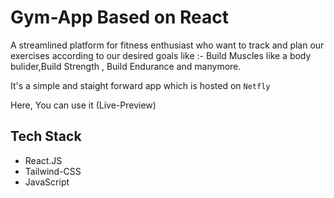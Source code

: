 # Gym-App Based on React
A streamlined platform for fitness enthusiast who want to track and plan our exercises according to our desired goals like :- Build Muscles like a body bulider,Build Strength , Build Endurance and manymore.

It's a simple and staight forward app which is hosted on  `Netfly`

Here, You can use it (Live-Preview)  ` `

## Tech Stack
 * React.JS
 * Tailwind-CSS
 * JavaScript


        